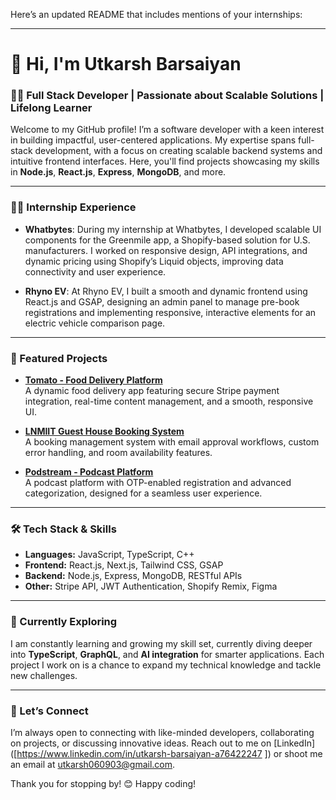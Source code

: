 Here’s an updated README that includes mentions of your internships:

---

# 👋 Hi, I'm Utkarsh Barsaiyan

### 👨‍💻 Full Stack Developer | Passionate about Scalable Solutions | Lifelong Learner

Welcome to my GitHub profile! I’m a software developer with a keen interest in building impactful, user-centered applications. My expertise spans full-stack development, with a focus on creating scalable backend systems and intuitive frontend interfaces. Here, you'll find projects showcasing my skills in **Node.js**, **React.js**, **Express**, **MongoDB**, and more.

---

### 🧑‍💼 Internship Experience

- **Whatbytes**: During my internship at Whatbytes, I developed scalable UI components for the Greenmile app, a Shopify-based solution for U.S. manufacturers. I worked on responsive design, API integrations, and dynamic pricing using Shopify’s Liquid objects, improving data connectivity and user experience.

- **Rhyno EV**: At Rhyno EV, I built a smooth and dynamic frontend using React.js and GSAP, designing an admin panel to manage pre-book registrations and implementing responsive, interactive elements for an electric vehicle comparison page.

---

### 🚀 Featured Projects

- **[Tomato - Food Delivery Platform](https://github.com/yourusername/tomato)**  
  A dynamic food delivery app featuring secure Stripe payment integration, real-time content management, and a smooth, responsive UI.

- **[LNMIIT Guest House Booking System](https://github.com/yourusername/guest-house)**  
  A booking management system with email approval workflows, custom error handling, and room availability features.

- **[Podstream - Podcast Platform](https://github.com/yourusername/podstream)**  
  A podcast platform with OTP-enabled registration and advanced categorization, designed for a seamless user experience.

---

### 🛠️ Tech Stack & Skills

- **Languages:** JavaScript, TypeScript, C++
- **Frontend:** React.js, Next.js, Tailwind CSS, GSAP
- **Backend:** Node.js, Express, MongoDB, RESTful APIs
- **Other:** Stripe API, JWT Authentication, Shopify Remix, Figma

---

### 🌱 Currently Exploring

I am constantly learning and growing my skill set, currently diving deeper into **TypeScript**, **GraphQL**, and **AI integration** for smarter applications. Each project I work on is a chance to expand my technical knowledge and tackle new challenges.

---

### 🤝 Let’s Connect

I’m always open to connecting with like-minded developers, collaborating on projects, or discussing innovative ideas. Reach out to me on [LinkedIn]([https://www.linkedin.com/in/utkarsh-barsaiyan-a76422247  ]) or shoot me an email at utkarsh060903@gmail.com.

Thank you for stopping by! 😊 Happy coding!
